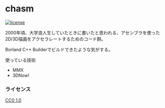 chasm
====

[![license](https://img.shields.io/badge/License-CC0%201.0-blue.svg)](LICENSE)

2000年頃、大学浪人生していたときに書いたと思われる、アセンブラを使った2D/3D描画をアクセラレートするためのコード群。

Borland C++ Builderでビルドできたような気がする。

使っている技術

- MMX
- 3DNow!

### ライセンス
[CC0 1.0](LICENSE)
